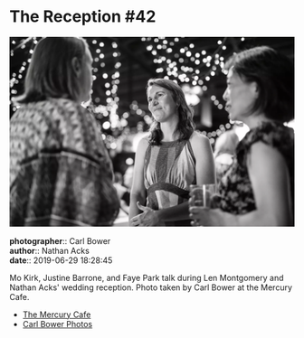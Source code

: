 # The Reception #42

![Mo Kirk, Justine Batone, and Faye Park talk](assets/2019-06-29-set-3-the-reception-42.webp)

**photographer**:: Carl Bower  
**author**:: Nathan Acks  
**date**:: 2019-06-29 18:28:45

Mo Kirk, Justine Barrone, and Faye Park talk during Len Montgomery and Nathan Acks' wedding reception. Photo taken by Carl Bower at the Mercury Cafe.

* [The Mercury Cafe](http://mercurycafe.com)
* [Carl Bower Photos](https://carlbowerphotos.com)
